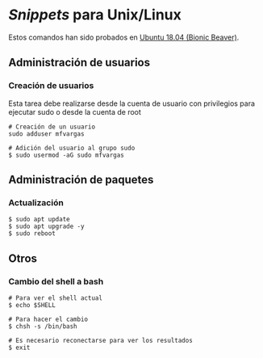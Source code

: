 # _Snippets_ para Unix/Linux
Estos comandos han sido probados en [Ubuntu 18.04 (Bionic Beaver)](http://releases.ubuntu.com/18.04/).

## Administración de usuarios

### Creación de usuarios
Esta tarea debe realizarse desde la cuenta de usuario con privilegios para ejecutar sudo o desde la cuenta de root
```terminal
# Creación de un usuario
sudo adduser mfvargas

# Adición del usuario al grupo sudo
$ sudo usermod -aG sudo mfvargas
```

## Administración de paquetes

### Actualización
```terminal
$ sudo apt update
$ sudo apt upgrade -y
$ sudo reboot
```

## Otros

### Cambio del shell a bash
```terminal
# Para ver el shell actual
$ echo $SHELL

# Para hacer el cambio
$ chsh -s /bin/bash

# Es necesario reconectarse para ver los resultados
$ exit
```
